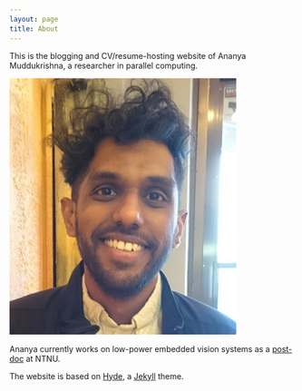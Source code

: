 ```yaml
---
layout: page
title: About
---
```


This is the blogging and CV/resume-hosting website of Ananya Muddukrishna, a researcher in parallel computing.

![Ananya Muddukrishna in Falafel Baren, Stockholm](https://github.com/anamud/anamud.github.io/blob/master/images/wild-hair-profile-photo.jpg)

Ananya currently works on low-power embedded vision systems as a [post-doc](https://www.ntnu.edu/employees/ananya.muddukrishna) at NTNU.

The website is based on [Hyde](http://hyde.getpoole.com), a [Jekyll](http://jekyllrb.com) theme.
